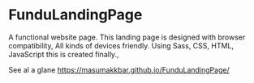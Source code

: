 # FunduLandingPage
A functional website page. This landing page is designed with browser compatibility, All kinds of devices friendly. Using Sass, CSS, HTML, JavaScript this is created finally., 

See al a glane
https://masumakkbar.github.io/FunduLandingPage/
